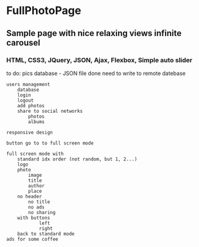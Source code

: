 # FullPhotoPage

## Sample page with nice relaxing views infinite carousel 

### HTML, CSS3, JQuery, JSON, Ajax, Flexbox, Simple auto slider


to do: 
    pics database 
        - JSON file done
        need to write to remote datebase 
    
    users management
        database
        login
        logout
        add photos
        share to social networks
            photos
            albums
    
    responsive design
    
    button go to to full screen mode
    
    full screen mode with
        standard idx order (not random, but 1, 2...)
        logo
        photo
            image
            title
            author
            place
        no header
            no title
            no ads
            no sharing
        with buttons 
                left
                right
        back to standard mode
    ads for some coffee